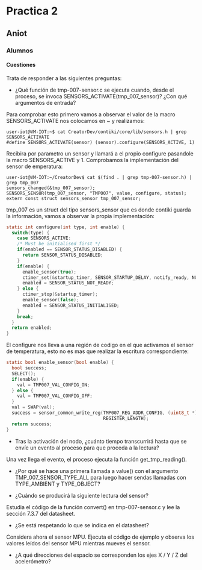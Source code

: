 # Practica 2 
## Aniot

### Alumnos


#### Cuestiones

Trata de responder a las siguientes preguntas:

* ¿Qué función de tmp-007-sensor.c se ejecuta cuando, desde el proceso, se
invoca SENSORS_ACTIVATE(tmp_007_sensor)? ¿Con qué argumentos de
entrada?

Para comprobar esto primero vamos a observar el valor de la macro SENSORS_ACTIVATE
nos colocamos en ~ y realizamos:

    user-iot@VM-IOT:~$ cat CreatorDev/contiki/core/lib/sensors.h | grep SENSORS_ACTIVATE
    #define SENSORS_ACTIVATE(sensor) (sensor).configure(SENSORS_ACTIVE, 1)
 
Recibira por parametro un sensor y llamará a el propio configure pasandole la macro SENSORS_ACTIVE y 1.
Comprobamos la implementación del sensor de emperatura:

    user-iot@VM-IOT:~/CreatorDev$ cat $(find . | grep tmp-007-sensor.h) | grep tmp_007
    sensors_changed(&tmp_007_sensor);
    SENSORS_SENSOR(tmp_007_sensor, "TMP007", value, configure, status);
    extern const struct sensors_sensor tmp_007_sensor;
    
    
tmp_007 es un struct del tipo sensors_sensor que es donde contiki guarda la información, vamos a observar la propia
implementación:

```c
static int configure(int type, int enable) {
  switch(type) {
    case SENSORS_ACTIVE:
    /* Must be initialised first */
    if(enabled == SENSOR_STATUS_DISABLED) {
      return SENSOR_STATUS_DISABLED;
    }
    if(enable) {
      enable_sensor(true);
      ctimer_set(&startup_timer, SENSOR_STARTUP_DELAY, notify_ready, NULL);
      enabled = SENSOR_STATUS_NOT_READY;
    } else {
      ctimer_stop(&startup_timer);
      enable_sensor(false);
      enabled = SENSOR_STATUS_INITIALISED;
    }
    break;
  }
  return enabled;
}

```

El configure nos lleva a una región de codigo en el que activamos el sensor de temperatura, esto no es mas que realizar la escritura correspondiente:

```c
static bool enable_sensor(bool enable) {
  bool success;
  SELECT();
  if(enable) {
    val = TMP007_VAL_CONFIG_ON;
  } else {
    val = TMP007_VAL_CONFIG_OFF;
  }
  val = SWAP(val);
  success = sensor_common_write_reg(TMP007_REG_ADDR_CONFIG, (uint8_t *)&val,
                                    REGISTER_LENGTH);
  return success;
}
```

* Tras la activación del nodo, ¿cuánto tiempo transcurrirá hasta que se envíe un
evento al proceso para que proceda a la lectura?

Una vez llega el evento, el proceso ejecuta la función get_tmp_reading().
* ¿Por qué se hace una primera llamada a value() con el argumento
TMP_007_SENSOR_TYPE_ALL para luego hacer sendas llamadas con
TYPE_AMBIENT y TYPE_OBJECT?

* ¿Cuándo se producirá la siguiente lectura del sensor?

Estudia el código de la función convert() en tmp-007-sensor.c y lee la
sección 7.3.7 del datasheet. 

* ¿Se está respetando lo que se indica en el datasheet?

Considera ahora el sensor MPU. Ejecuta el código de ejemplo y observa los valores leídos del sensor MPU mientras mueves el sensor. 

*   ¿A qué direcciones del espacio se
corresponden los ejes X / Y / Z del acelerómetro?
